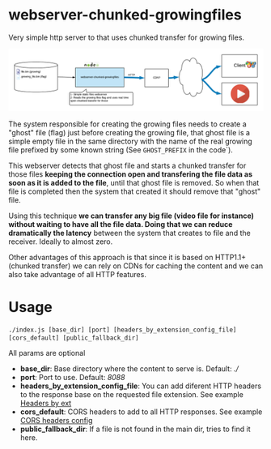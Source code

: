 # webserver-chunked-growingfiles

Very simple http server to that uses chunked transfer for growing files.

![Block diagram](./img/chunkWebserver.png "Block diagram for serving a growing file with an open chunked transfer")


The system responsible for creating the growing files needs to create a "ghost" file (flag) just before creating the growing file, that ghost file is a simple empty file in the same directory with the name of the real growing file prefixed by some known string (See `GHOST_PREFIX` in the code`).

This webserver detects that ghost file and starts a chunked transfer for those files **keeping the connection open and transfering the file data as soon as it is added to the file**, until that ghost file is removed. So when that file is completed then the system that created it should remove that "ghost" file.

Using this technique **we can transfer any big file (video file for instance) without waiting to have all the file data. Doing that we can reduce dramatically the latency** between the system that creates to file and the receiver. Ideally to almost zero.

Other advantages of this approach is that since it is based on HTTP1.1+ (chunked transfer) we can rely on CDNs for caching the content and we can also take advantage of all HTTP features.

# Usage
```
./index.js [base_dir] [port] [headers_by_extension_config_file] [cors_default] [public_fallback_dir]
```

All params are optional

* **base_dir**: Base directory where the content to serve is. Default: *./*
* **port**: Port to use. Default: *8088*
* **headers_by_extension_config_file**: You can add diferent HTTP headers to the response base on the requested file extension. See example [Headers by ext](./config/headers.json)
* **cors_default**: CORS headers to add to all HTTP responses. See example [CORS headers config](./config/cors.json)
* **public_fallback_dir**: If a file is not found in the main dir, tries to find it here.
